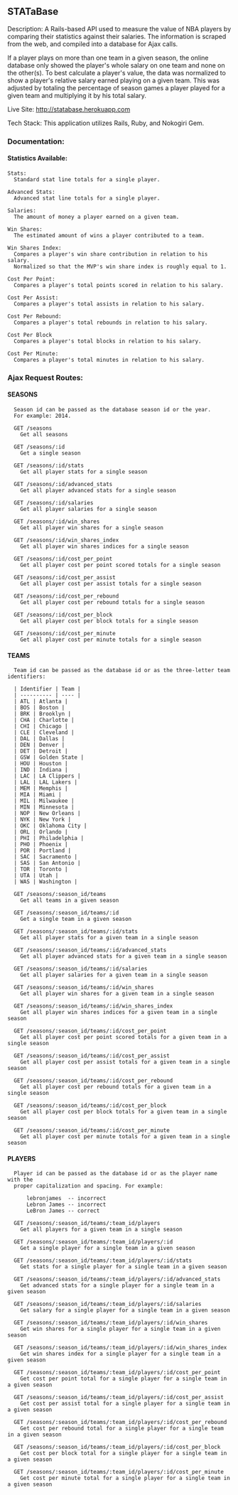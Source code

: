 ## STATaBase

Description: A Rails-based API used to measure the value of NBA players by comparing their statistics against their salaries. The information is scraped from the web, and compiled into a database for Ajax calls.

If a player plays on more than one team in a given season, the online database only showed the player's whole salary on one team and none on the other(s). To best calculate a player's value, the data was normalized to show a player's relative salary earned playing on a given team. This was adjusted by totaling the percentage of season games a player played for a given team and multiplying it by his total salary.

Live Site: http://statabase.herokuapp.com

Tech Stack: This application utilizes Rails, Ruby, and Nokogiri Gem.

### Documentation:

#### Statistics Available:

    Stats:
      Standard stat line totals for a single player.

    Advanced Stats:
      Advanced stat line totals for a single player.

    Salaries:
      The amount of money a player earned on a given team.

    Win Shares:
      The estimated amount of wins a player contributed to a team.

    Win Shares Index:
      Compares a player's win share contribution in relation to his salary.
      Normalized so that the MVP's win share index is roughly equal to 1.

    Cost Per Point:
      Compares a player's total points scored in relation to his salary.

    Cost Per Assist:
      Compares a player's total assists in relation to his salary.

    Cost Per Rebound:
      Compares a player's total rebounds in relation to his salary.

    Cost Per Block
      Compares a player's total blocks in relation to his salary.

    Cost Per Minute:
      Compares a player's total minutes in relation to his salary.

### Ajax Request Routes:

#### SEASONS

      Season id can be passed as the database season id or the year.
      For example: 2014.

      GET /seasons
        Get all seasons

      GET /seasons/:id
        Get a single season

      GET /seasons/:id/stats
        Get all player stats for a single season

      GET /seasons/:id/advanced_stats
        Get all player advanced stats for a single season

      GET /seasons/:id/salaries
        Get all player salaries for a single season

      GET /seasons/:id/win_shares
        Get all player win shares for a single season

      GET /seasons/:id/win_shares_index
        Get all player win shares indices for a single season

      GET /seasons/:id/cost_per_point
        Get all player cost per point scored totals for a single season

      GET /seasons/:id/cost_per_assist
        Get all player cost per assist totals for a single season

      GET /seasons/:id/cost_per_rebound
        Get all player cost per rebound totals for a single season

      GET /seasons/:id/cost_per_block
        Get all player cost per block totals for a single season

      GET /seasons/:id/cost_per_minute
        Get all player cost per minute totals for a single season

#### TEAMS

      Team id can be passed as the database id or as the three-letter team identifiers:

      | Identifier | Team |
      | ---------- | ---- |
      | ATL | Atlanta |
      | BOS | Boston |
      | BRK | Brooklyn |
      | CHA | Charlotte |
      | CHI | Chicago |
      | CLE | Cleveland |
      | DAL | Dallas |
      | DEN | Denver |
      | DET | Detroit |
      | GSW | Golden State |
      | HOU | Houston |
      | IND | Indiana |
      | LAC | LA Clippers |
      | LAL | LAL Lakers |
      | MEM | Memphis |
      | MIA | Miami |
      | MIL | Milwaukee |
      | MIN | Minnesota |
      | NOP | New Orleans |
      | NYK | New York |
      | OKC | Oklahoma City |
      | ORL | Orlando |
      | PHI | Philadelphia |
      | PHO | Phoenix |
      | POR | Portland |
      | SAC | Sacramento |
      | SAS | San Antonio |
      | TOR | Toronto |
      | UTA | Utah |
      | WAS | Washington |

      GET /seasons/:season_id/teams
        Get all teams in a given season

      GET /seasons/:season_id/teams/:id
        Get a single team in a given season

      GET /seasons/:season_id/teams/:id/stats
        Get all player stats for a given team in a single season

      GET /seasons/:season_id/teams/:id/advanced_stats
        Get all player advanced stats for a given team in a single season

      GET /seasons/:season_id/teams/:id/salaries
        Get all player salaries for a given team in a single season

      GET /seasons/:season_id/teams/:id/win_shares
        Get all player win shares for a given team in a single season

      GET /seasons/:season_id/teams/:id/win_shares_index
        Get all player win shares indices for a given team in a single season

      GET /seasons/:season_id/teams/:id/cost_per_point
        Get all player cost per point scored totals for a given team in a single season

      GET /seasons/:season_id/teams/:id/cost_per_assist
        Get all player cost per assist totals for a given team in a single season

      GET /seasons/:season_id/teams/:id/cost_per_rebound
        Get all player cost per rebound totals for a given team in a single season

      GET /seasons/:season_id/teams/:id/cost_per_block
        Get all player cost per block totals for a given team in a single season

      GET /seasons/:season_id/teams/:id/cost_per_minute
        Get all player cost per minute totals for a given team in a single season

#### PLAYERS

      Player id can be passed as the database id or as the player name with the
      proper capitalization and spacing. For example:

          lebronjames  -- incorrect
          Lebron James -- incorrect
          LeBron James -- correct

      GET /seasons/:season_id/teams/:team_id/players
        Get all players for a given team in a single season

      GET /seasons/:season_id/teams/:team_id/players/:id
        Get a single player for a single team in a given season

      GET /seasons/:season_id/teams/:team_id/players/:id/stats
        Get stats for a single player for a single team in a given season

      GET /seasons/:season_id/teams/:team_id/players/:id/advanced_stats
        Get advanced stats for a single player for a single team in a given season

      GET /seasons/:season_id/teams/:team_id/players/:id/salaries
        Get salary for a single player for a single team in a given season

      GET /seasons/:season_id/teams/:team_id/players/:id/win_shares
        Get win shares for a single player for a single team in a given season

      GET /seasons/:season_id/teams/:team_id/players/:id/win_shares_index
        Get win shares index for a single player for a single team in a given season

      GET /seasons/:season_id/teams/:team_id/players/:id/cost_per_point
        Get cost per point total for a single player for a single team in a given season

      GET /seasons/:season_id/teams/:team_id/players/:id/cost_per_assist
        Get cost per assist total for a single player for a single team in a given season

      GET /seasons/:season_id/teams/:team_id/players/:id/cost_per_rebound
        Get cost per rebound total for a single player for a single team in a given season

      GET /seasons/:season_id/teams/:team_id/players/:id/cost_per_block
        Get cost per block total for a single player for a single team in a given season

      GET /seasons/:season_id/teams/:team_id/players/:id/cost_per_minute
        Get cost per minute total for a single player for a single team in a given season
